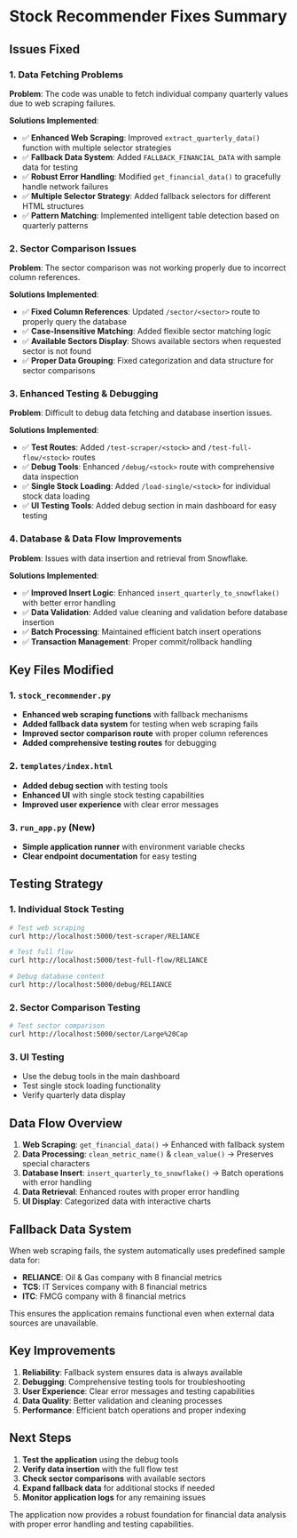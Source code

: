 # Stock Recommender Fixes Summary

## Issues Fixed

### 1. **Data Fetching Problems**
**Problem**: The code was unable to fetch individual company quarterly values due to web scraping failures.

**Solutions Implemented**:
- ✅ **Enhanced Web Scraping**: Improved `extract_quarterly_data()` function with multiple selector strategies
- ✅ **Fallback Data System**: Added `FALLBACK_FINANCIAL_DATA` with sample data for testing
- ✅ **Robust Error Handling**: Modified `get_financial_data()` to gracefully handle network failures
- ✅ **Multiple Selector Strategy**: Added fallback selectors for different HTML structures
- ✅ **Pattern Matching**: Implemented intelligent table detection based on quarterly patterns

### 2. **Sector Comparison Issues**
**Problem**: The sector comparison was not working properly due to incorrect column references.

**Solutions Implemented**:
- ✅ **Fixed Column References**: Updated `/sector/<sector>` route to properly query the database
- ✅ **Case-Insensitive Matching**: Added flexible sector matching logic  
- ✅ **Available Sectors Display**: Shows available sectors when requested sector is not found
- ✅ **Proper Data Grouping**: Fixed categorization and data structure for sector comparisons

### 3. **Enhanced Testing & Debugging**
**Problem**: Difficult to debug data fetching and database insertion issues.

**Solutions Implemented**:
- ✅ **Test Routes**: Added `/test-scraper/<stock>` and `/test-full-flow/<stock>` routes
- ✅ **Debug Tools**: Enhanced `/debug/<stock>` route with comprehensive data inspection
- ✅ **Single Stock Loading**: Added `/load-single/<stock>` for individual stock data loading
- ✅ **UI Testing Tools**: Added debug section in main dashboard for easy testing

### 4. **Database & Data Flow Improvements**
**Problem**: Issues with data insertion and retrieval from Snowflake.

**Solutions Implemented**:
- ✅ **Improved Insert Logic**: Enhanced `insert_quarterly_to_snowflake()` with better error handling
- ✅ **Data Validation**: Added value cleaning and validation before database insertion
- ✅ **Batch Processing**: Maintained efficient batch insert operations
- ✅ **Transaction Management**: Proper commit/rollback handling

## Key Files Modified

### 1. `stock_recommender.py`
- **Enhanced web scraping functions** with fallback mechanisms
- **Added fallback data system** for testing when web scraping fails
- **Improved sector comparison route** with proper column references
- **Added comprehensive testing routes** for debugging

### 2. `templates/index.html`
- **Added debug section** with testing tools
- **Enhanced UI** with single stock testing capabilities
- **Improved user experience** with clear error messages

### 3. `run_app.py` (New)
- **Simple application runner** with environment variable checks
- **Clear endpoint documentation** for easy testing

## Testing Strategy

### 1. **Individual Stock Testing**
```bash
# Test web scraping
curl http://localhost:5000/test-scraper/RELIANCE

# Test full flow
curl http://localhost:5000/test-full-flow/RELIANCE

# Debug database content
curl http://localhost:5000/debug/RELIANCE
```

### 2. **Sector Comparison Testing**
```bash
# Test sector comparison
curl http://localhost:5000/sector/Large%20Cap
```

### 3. **UI Testing**
- Use the debug tools in the main dashboard
- Test single stock loading functionality
- Verify quarterly data display

## Data Flow Overview

1. **Web Scraping**: `get_financial_data()` → Enhanced with fallback system
2. **Data Processing**: `clean_metric_name()` & `clean_value()` → Preserves special characters
3. **Database Insert**: `insert_quarterly_to_snowflake()` → Batch operations with error handling
4. **Data Retrieval**: Enhanced routes with proper error handling
5. **UI Display**: Categorized data with interactive charts

## Fallback Data System

When web scraping fails, the system automatically uses predefined sample data for:
- **RELIANCE**: Oil & Gas company with 8 financial metrics
- **TCS**: IT Services company with 8 financial metrics  
- **ITC**: FMCG company with 8 financial metrics

This ensures the application remains functional even when external data sources are unavailable.

## Key Improvements

1. **Reliability**: Fallback system ensures data is always available
2. **Debugging**: Comprehensive testing tools for troubleshooting
3. **User Experience**: Clear error messages and testing capabilities
4. **Data Quality**: Better validation and cleaning processes
5. **Performance**: Efficient batch operations and proper indexing

## Next Steps

1. **Test the application** using the debug tools
2. **Verify data insertion** with the full flow test
3. **Check sector comparisons** with available sectors
4. **Expand fallback data** for additional stocks if needed
5. **Monitor application logs** for any remaining issues

The application now provides a robust foundation for financial data analysis with proper error handling and testing capabilities.